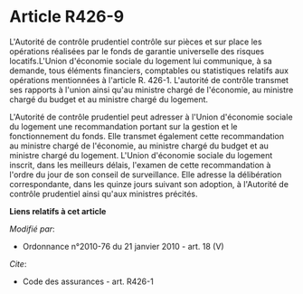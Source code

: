 # Article R426-9

L'Autorité de contrôle prudentiel contrôle sur pièces et sur place les opérations réalisées par le fonds de garantie
universelle des risques locatifs.L'Union d'économie sociale du logement lui communique, à sa demande, tous éléments
financiers, comptables ou statistiques relatifs aux opérations mentionnées à l'article R. 426-1. L'autorité de contrôle
transmet ses rapports à l'union ainsi qu'au ministre chargé de l'économie, au ministre chargé du budget et au ministre chargé
du logement.

L'Autorité de contrôle prudentiel peut adresser à l'Union d'économie sociale du logement une recommandation portant sur la
gestion et le fonctionnement du fonds. Elle transmet également cette recommandation au ministre chargé de l'économie, au
ministre chargé du budget et au ministre chargé du logement. L'Union d'économie sociale du logement inscrit, dans les
meilleurs délais, l'examen de cette recommandation à l'ordre du jour de son conseil de surveillance. Elle adresse la
délibération correspondante, dans les quinze jours suivant son adoption, à l'Autorité de contrôle prudentiel ainsi qu'aux
ministres précités.

**Liens relatifs à cet article**

_Modifié par_:

  - Ordonnance n°2010-76 du 21 janvier 2010 - art. 18 (V)

_Cite_:

  - Code des assurances - art. R426-1

